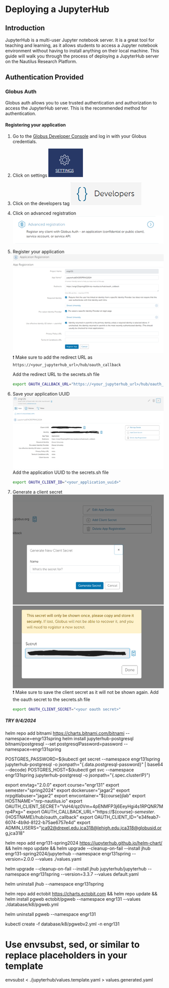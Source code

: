 # Deploying a JupyterHub

## Introduction

JupyterHub is a multi-user Jupyter notebook server. It is a great tool for teaching and learning, as it allows students to access a Jupyter notebook environment without having to install anything on their local machine. This guide will walk you through the process of deploying a JupyterHub server on the Nautilus Research Platform.

## Authentication Provided

### Globus Auth

Globus auth allows you to use trusted authentication and authorization to access the JupyterHub server. This is the recommended method for authentication.

#### Registering your application

1. Go to the [Globus Developer Console](https://developers.globus.org/) and log in with your Globus credentials.
1. Click on settings
   ![Globus Settings](figures/globusauth/auth1.png)
1. Click on the developers tag
   ![Globus Developers](figures/globusauth/auth2.png)
1. Click on advanced registration
   ![Globus Advanced Registration](figures/globusauth/auth3.png)
1. Register your application
   ![Globus Register Application](figures/globusauth/auth4.png)
   :exclamation: Make sure to add the redirect URL as `https://<your_jupyterhub_url>/hub/oauth_callback`

   Add the redirect URL to the secrets.sh file

   ```bash
   export OAUTH_CALLBACK_URL="https://<your_jupyterhub_url>/hub/oauth_callback"
   ```

1. Save your application UUID
   ![Globus Save UUID](figures/globusauth/auth5.png)
   Add the application UUID to the secrets.sh file
   ```bash
   export OAUTH_CLIENT_ID="<your_application_uuid>"
   ```
1. Generate a client secret
   ![Globus Generate Secret](figures/globusauth/auth6.png)
   ![Globus Save Secret](figures/globusauth/auth7.png)
   :exclamation: Make sure to save the client secret as it will not be shown again.
   Add the oauth secret to the secrets.sh file
   ```bash
   export OAUTH_CLIENT_SECRET="<your oauth secret>"
   ```

##### TRY 9/4/2024

helm repo add bitnami https://charts.bitnami.com/bitnami --namespace=engr131spring
helm install jupyterhub-postgresql bitnami/postgresql --set postgresqlPassword=password --namespace=engr131spring

POSTGRES_PASSWORD=$(kubectl get secret --namespace engr131spring jupyterhub-postgresql -o jsonpath="{.data.postgresql-password}" | base64 --decode)
POSTGRES_HOST=$(kubectl get svc --namespace engr131spring jupyterhub-postgresql -o jsonpath="{.spec.clusterIP}")

export envtag="2.0.0"
export course="engr131"
export semester="spring2024"
export dockeruser="jagar2"
export nrpgitlabuser="jagar2"
export envcontainer="${course}jlab"
export HOSTNAME="nrp-nautilus.io"
export OAUTH_CLIENT_SECRET="VsH4/qz0Vm+4pENMFP3j6EeyHgi4s1RPQNR7Mrp4Pxg="
export OAUTH_CALLBACK_URL="https://${course}-${semester}.${HOSTNAME}/hub/oauth_callback"
export OAUTH_CLIENT_ID="e34feab7-6074-4b9d-8122-b75ae6757e4d"
export ADMIN_USERS="jca92@drexel.edu,jca318@lehigh.edu,jca318@globusid.org,jca318"

helm repo add engr131-spring2024 https://jupyterhub.github.io/helm-chart/ && helm repo update &&
helm upgrade --cleanup-on-fail --install jhub engr131-spring2024/jupyterhub --namespace engr131spring --version=2.0.0 --values ./values.yaml

helm upgrade --cleanup-on-fail --install jhub jupyterhub/jupyterhub --namespace engr131spring --version=3.3.7 --values default.yaml

helm uninstall jhub --namespace engr131spring

helm repo add ectobit https://charts.ectobit.com && helm repo update &&
helm install pgweb ectobit/pgweb --namespace engr131 --values ./database/k8/pgweb.yml

helm uninstall pgweb --namespace engr131

kubectl create -f database/k8/pgwebv2.yml -n engr131

# Use envsubst, sed, or similar to replace placeholders in your template

envsubst < ./jupyterhub/values.template.yaml > values.generated.yaml
